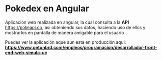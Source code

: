 # **Pokedex en Angular**

Aplicación web realizada en angular, la cual consulta a la **API** https://pokeapi.co, asi obteniendo sus datos, haciendo uso de ellos y mostrarlos en pantalla de manera amigable para el usuario

Puedes ver la aplicación aque aun esta en producción aqui: **https://www.getonbrd.com/empleos/programacion/desarrollador-front-end-web-simula-uc**
